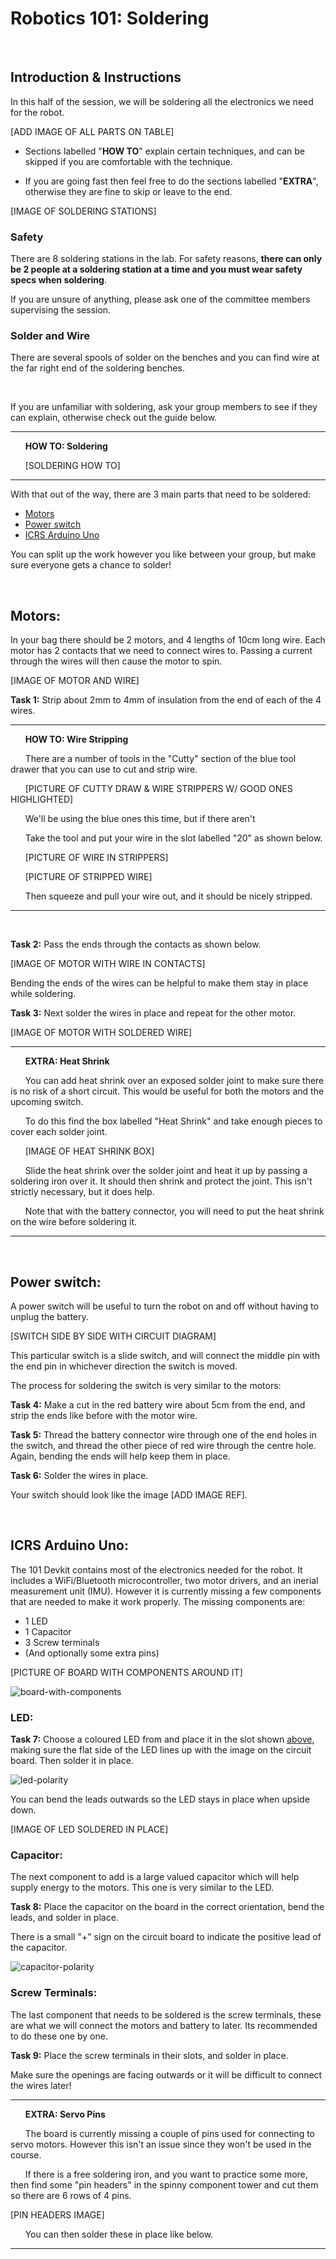 # Robotics 101: Soldering

<br>

## Introduction & Instructions

In this half of the session, we will be soldering all the electronics we need for the robot.

[ADD IMAGE OF ALL PARTS ON TABLE] 

* Sections labelled "**HOW TO**" explain certain techniques, and can be skipped if you are comfortable with the technique.

* If you are going fast then feel free to do the sections labelled "**EXTRA**", otherwise they are fine to skip or leave to the end.

[IMAGE OF SOLDERING STATIONS]

### Safety

There are 8 soldering stations in the lab. For safety reasons, **there can only be 2 people at a soldering station at a time and you must wear safety specs when soldering**.

If you are unsure of anything, please ask one of the committee members supervising the session.

### Solder and Wire

There are several spools of solder on the benches and you can find wire at the far right end of the soldering benches.

<br>

If you are unfamiliar with soldering, ask your group members to see if they can explain, otherwise check out the guide below.

--------------------------------------------------------------------------------------------------------------------------------------------------

&nbsp;&nbsp;&nbsp;&nbsp;&nbsp;&nbsp;**HOW TO: Soldering**

&nbsp;&nbsp;&nbsp;&nbsp;&nbsp;&nbsp;[SOLDERING HOW TO]

--------------------------------------------------------------------------------------------------------------------------------------------------

With that out of the way, there are 3 main parts that need to be soldered:
* [Motors](#motors)
* [Power switch](#power-switch)
* [ICRS Arduino Uno](#icrs-arduino-uno)

You can split up the work however you like between your group, but make sure everyone gets a chance to solder!

<br>

## Motors:

In your bag there should be 2 motors, and 4 lengths of 10cm long wire. Each motor has 2 contacts that we need to connect wires to. Passing a current through the wires will then cause the motor to spin.

[IMAGE OF MOTOR AND WIRE]

**Task 1:** Strip about 2mm to 4mm of insulation from the end of each of the 4 wires.


--------------------------------------------------------------------------------------------------------------------------------------------------

&nbsp;&nbsp;&nbsp;&nbsp;&nbsp;&nbsp;**HOW TO: Wire Stripping**

&nbsp;&nbsp;&nbsp;&nbsp;&nbsp;&nbsp;There are a number of tools in the "Cutty" section of the blue tool drawer that you can use to cut and strip wire.

&nbsp;&nbsp;&nbsp;&nbsp;&nbsp;&nbsp;[PICTURE OF CUTTY DRAW & WIRE STRIPPERS W/ GOOD ONES HIGHLIGHTED]

&nbsp;&nbsp;&nbsp;&nbsp;&nbsp;&nbsp;We'll be using the blue ones this time, but if there aren't 

&nbsp;&nbsp;&nbsp;&nbsp;&nbsp;&nbsp;Take the tool and put your wire in the slot labelled "20" as shown below.

&nbsp;&nbsp;&nbsp;&nbsp;&nbsp;&nbsp;[PICTURE OF WIRE IN STRIPPERS]

&nbsp;&nbsp;&nbsp;&nbsp;&nbsp;&nbsp;[PICTURE OF STRIPPED WIRE]

&nbsp;&nbsp;&nbsp;&nbsp;&nbsp;&nbsp;Then squeeze and pull your wire out, and it should be nicely stripped.

--------------------------------------------------------------------------------------------------------------------------------------------------

<br>

**Task 2:** Pass the ends through the contacts as shown below.

[IMAGE OF MOTOR WITH WIRE IN CONTACTS]

Bending the ends of the wires can be helpful to make them stay in place while soldering. 

**Task 3:** Next solder the wires in place and repeat for the other motor.

[IMAGE OF MOTOR WITH SOLDERED WIRE]

--------------------------------------------------------------------------------------------------------------------------------------------------

&nbsp;&nbsp;&nbsp;&nbsp;&nbsp;&nbsp;**EXTRA: Heat Shrink**

&nbsp;&nbsp;&nbsp;&nbsp;&nbsp;&nbsp;You can add heat shrink over an exposed solder joint to make sure there is no risk of a short circuit. This would be useful for both the motors and the upcoming switch.

&nbsp;&nbsp;&nbsp;&nbsp;&nbsp;&nbsp;To do this find the box labelled "Heat Shrink" and take enough pieces to cover each solder joint.

&nbsp;&nbsp;&nbsp;&nbsp;&nbsp;&nbsp;[IMAGE OF HEAT SHRINK BOX]

&nbsp;&nbsp;&nbsp;&nbsp;&nbsp;&nbsp;Slide the heat shrink over the solder joint and heat it up by passing a soldering iron over it. It should then shrink and protect the joint. This isn't strictly necessary, but it does help.

&nbsp;&nbsp;&nbsp;&nbsp;&nbsp;&nbsp;Note that with the battery connector, you will need to put the heat shrink on the wire before soldering it.

--------------------------------------------------------------------------------------------------------------------------------------------------

<br>

## Power switch:

A power switch will be useful to turn the robot on and off without having to unplug the battery.

[SWITCH SIDE BY SIDE WITH CIRCUIT DIAGRAM]

This particular switch is a slide switch, and will connect the middle pin with the end pin in whichever direction the switch is moved.

The process for soldering the switch is very similar to the motors:

**Task 4:** Make a cut in the red battery wire about 5cm from the end, and strip the ends like before with the motor wire.

**Task 5:** Thread the battery connector wire through one of the end holes in the switch, and thread the other piece of red wire through the centre hole. Again, bending the ends will help keep them in place.

**Task 6:** Solder the wires in place.

Your switch should look like the image [ADD IMAGE REF].

<br>

## ICRS Arduino Uno:

The 101 Devkit contains most of the electronics needed for the robot. It includes a WiFi/Bluetooth microcontroller, two motor drivers, and an inerial measurement unit (IMU). However it is currently missing a few components that are needed to make it work properly. The missing components are:

* 1 LED
* 1 Capacitor
* 3 Screw terminals
* (And optionally some extra pins)

[PICTURE OF BOARD WITH COMPONENTS AROUND IT]

![board-with-components]()

### LED:

**Task 7:** Choose a coloured LED from  and place it in the slot shown [above](), making sure the flat side of the LED lines up with the image on the circuit board. Then solder it in place.

![led-polarity](/2023/Images/led-polarity.png)

You can bend the leads outwards so the LED stays in place when upside down.

[IMAGE OF LED SOLDERED IN PLACE]

### Capacitor:

The next component to add is a large valued capacitor which will help supply energy to the motors. This one is very similar to the LED. 

**Task 8:** Place the capacitor on the board in the correct orientation, bend the leads, and solder in place.

There is a small "+" sign on the circuit board to indicate the positive lead of the capacitor.

![capacitor-polarity](/2023/Images/capacitor-polarity.png)

### Screw Terminals:

The last component that needs to be soldered is the screw terminals, these are what we will connect the motors and battery to later. Its recommended to do these one by one.

**Task 9:** Place the screw terminals in their slots, and solder in place.

Make sure the openings are facing outwards or it will be difficult to connect the wires later!

--------------------------------------------------------------------------------------------------------------------------------------------------

&nbsp;&nbsp;&nbsp;&nbsp;&nbsp;&nbsp;**EXTRA: Servo Pins**

&nbsp;&nbsp;&nbsp;&nbsp;&nbsp;&nbsp;The board is currently missing a couple of pins used for connecting to servo motors. However this isn't an issue since they won't be used in the course.

&nbsp;&nbsp;&nbsp;&nbsp;&nbsp;&nbsp;If there is a free soldering iron, and you want to practice some more, then find some "pin headers" in the spinny component tower and cut them so there are 6 rows of 4 pins.

[PIN HEADERS IMAGE]

&nbsp;&nbsp;&nbsp;&nbsp;&nbsp;&nbsp;You can then solder these in place like below.

--------------------------------------------------------------------------------------------------------------------------------------------------